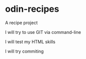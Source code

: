 # odin-recipes

A recipe project

I will try to use GIT via command-line

I will test my HTML skills

I will try commiting